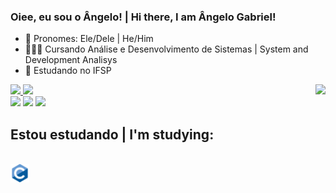 ### Oiee, eu sou o Ângelo! | Hi there, I am Ângelo Gabriel!

- 🌱 Pronomes: Ele/Dele |  He/Him
- 🧑🏻‍🎓 Cursando Análise e Desenvolvimento de Sistemas | System and Development Analisys
- 🏫 Estudando no IFSP

 <div>
  <a href="https://github.com/platannox">
  <img height="150em" src="https://github-readme-stats.vercel.app/api?username=platannox&show_icons=true&theme=tokyonight&include_all_commits=true&count_private=true"/>
  <img height="150em" src="https://github-readme-stats.vercel.app/api/top-langs/?username=platannox&layout=compact&langs_count=7&theme=tokyonight"/>
   <img align="right" height="150em" src="https://i.pinimg.com/originals/1c/4f/ac/1c4facad627b098885aec6266b8c6c0e.gif">
 </div>
 <div>
  <a href="https://www.linkedin.com/in/rafaella-ballerini-45875016a" target="_blank"><img src="https://img.shields.io/badge/-LinkedIn-%230077B5?style=for-the-badge&logo=linkedin&logoColor=white" target="_blank"></a>
  <a href = "mailto:angeloholandini11@gmail.com"><img src="https://img.shields.io/badge/-Gmail-%23333?style=for-the-badge&logo=gmail&logoColor=white" target="_blank"></a>
  <a href="https://www.instagram.com/platannox/" target="_blank"><img src="https://img.shields.io/badge/-Instagram-%23E4405F?style=for-the-badge&logo=instagram&logoColor=white" target="_blank"></a>
 </div>
 
 ## Estou estudando | I'm studying:
 <div style="display: inline_block"><br>
  <img align="center" height="30" src="https://github.com/devicons/devicon/blob/master/icons/c/c-original.svg">
 </div>
 
